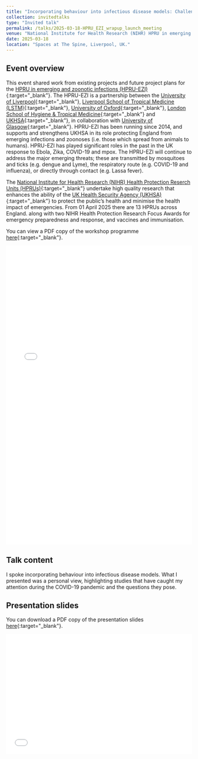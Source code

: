 ```yaml
---
title: "Incorporating behaviour into infectious disease models: Challenges and questions"
collection: invitedtalks
type: "Invited talk"
permalink: /talks/2025-03-18-HPRU_EZI_wrapup_launch_meeting
venue: "National Institute for Health Research (NIHR) HPRU in emerging and zoonotic infections: Wrap-up/launch meeting"
date: 2025-03-18
location: "Spaces at The Spine, Liverpool, UK."
---
```


## Event overview
This event shared work from existing projects and future project plans for the [HPRU in emerging and zoonotic infections (HPRU-EZI)](http://hpruezi.nihr.ac.uk){:target="_blank"}. The HPRU-EZI is a partnership between the [University of Liverpool](https://www.liverpool.ac.uk){:target="_blank"}, [Liverpool School of Tropical Medicine (LSTM)](https://www.lstmed.ac.uk){:target="_blank"}, [University of Oxford](https://www.ox.ac.uk){:target="_blank"}, [London School of Hygiene & Tropical Medicine](https://www.lshtm.ac.uk){:target="_blank"} and [UKHSA](https://www.gov.uk/government/organisations/uk-health-security-agency){:target="_blank"}, in collaboration with [University of Glasgow](https://www.gla.ac.uk){:target="_blank"}. HPRU-EZI has been running since 2014, and supports and strengthens UKHSA in its role protecting England from emerging infections and zoonoses (i.e. those which spread from animals to humans). HPRU-EZI has played significant roles in the past in the UK response to Ebola, Zika, COVID-19 and mpox. The HPRU-EZI will continue to address the major emerging threats; these are transmitted by mosquitoes and ticks (e.g. dengue and Lyme), the respiratory route (e.g. COVID-19 and influenza), or directly through contact (e.g. Lassa fever).

The [National Institute for Health Research (NIHR) Health Protection Reserch Units (HPRUs)](https://www.nihr.ac.uk/about-us/what-we-do/infrastructure/research-units/health-protection-research-units){:target="_blank"} undertake high quality research that enhances the ability of the [UK Health Security Agency (UKHSA)](https://www.gov.uk/government/organisations/uk-health-security-agency){:target="_blank"} to protect the public’s health and minimise the health impact of emergencies. From 01 April 2025 there are 13 HPRUs across England. along with two NIHR Health Protection Research Focus Awards for emergency preparedness and response, and vaccines and immunisation.

You can view a PDF copy of the workshop programme [here](/files/Programmes/2025-03-17-HPRU_EZI_Meeting_Programme){:target="_blank"}.
<iframe src="/files/Programmes/2025-03-17-HPRU_EZI_Meeting_Programme.pdf" width="100%" height="810" frameborder="no" border="0" marginwidth="0" marginheight="0"></iframe>

## Talk content
I spoke incorporating behaviour into infectious disease models. What I presented was a personal view, highlighting studies that have caught my attention during the COVID-19 pandemic and the questions they pose.

<!-- <figure>
  <img src="/images/TalkImages/JUNIPER_Mar2023_talk_photo.jpeg" alt="Presenting photo"/>
</figure> -->

## Presentation slides
You can download a PDF copy of the presentation slides [here](/files/TalkSlides/2025-03-18-HPRUEZI_conference_epibehavioural_modelling.pdf){:target="_blank"}.
<iframe src="/files/TalkSlides/2025-03-18-HPRUEZI_conference_epibehavioural_modelling.pdf" width="100%" height="325" frameborder="no" border="0" marginwidth="0" marginheight="0"></iframe>
